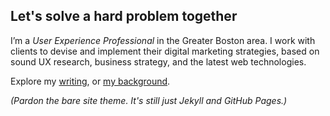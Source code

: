 ## Let's solve a hard problem together

I’m a *User Experience Professional* in the Greater Boston area. I work with clients to devise and implement their digital marketing strategies, based on sound UX research, business strategy, and the latest web technologies.

Explore my [writing](writing), or [my background](about).

_(Pardon the bare site theme. It's still just Jekyll and GitHub Pages.)_